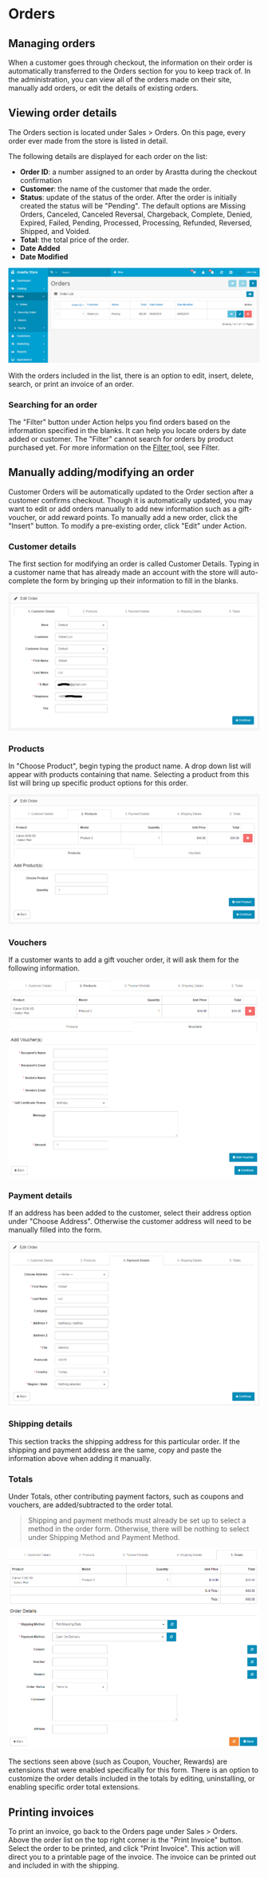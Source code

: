 Orders
======

Managing orders
---------------

When a customer goes through checkout, the information on their order is automatically transferred to the Orders section for you to keep track of. In the administration, you can view all of the orders made on their site, manually add orders, or edit the details of existing orders.

Viewing order details
---------------------

The Orders section is located under Sales > Orders. On this page, every order ever made from the store is listed in detail.

The following details are displayed for each order on the list:

- **Order ID**: a number assigned to an order by Arastta during the checkout confirmation
- **Customer**: the name of the customer that made the order.
- **Status**: update of the status of the order. After the order is initially created the status will be "Pending". The default options are Missing Orders, Canceled, Canceled Reversal, Chargeback, Complete, Denied, Expired, Failed, Pending, Processed, Processing, Refunded, Reversed, Shipped, and Voided.
- **Total**: the total price of the order.
- **Date Added**
- **Date Modified**

**![orders](_images/orders-1.png)**

With the orders included in the list, there is an option to edit, insert, delete, search, or print an invoice of an order.

### Searching for an order

The "Filter" button under Action helps you find orders based on the information specified in the blanks. It can help you locate orders by date added or customer. The "Filter" cannot search for orders by product purchased yet. For more information on the [Filter ](docs/user-manual/catalog/filters)tool, see Filter.

Manually adding/modifying an order
----------------------------------

Customer Orders will be automatically updated to the Order section after a customer confirms checkout. Though it is automatically updated, you may want to edit or add orders manually to add new information such as a gift-voucher, or add reward points. To manually add a new order, click the "Insert" button. To modify a pre-existing order, click "Edit" under Action.

### Customer details

The first section for modifying an order is called Customer Details. Typing in a customer name that has already made an account with the store will auto-complete the form by bringing up their information to fill in the blanks.

![orders customer details](_images/orders-2.png)

### Products

In "Choose Product", begin typing the product name. A drop down list will appear with products containing that name. Selecting a product from this list will bring up specific product options for this order.

![orders products](_images/orders-4.png)

### Vouchers

If a customer wants to add a gift voucher order, it will ask them for the following information.

![orders vouchers](_images/orders-5.png)

### Payment details

If an address has been added to the customer, select their address option under "Choose Address". Otherwise the customer address will need to be manually filled into the form.

![orders payment details](_images/orders-3.png)

### Shipping details

This section tracks the shipping address for this particular order. If the shipping and payment address are the same, copy and paste the information above when adding it manually.

### Totals

Under Totals, other contributing payment factors, such as coupons and vouchers, are added/subtracted to the order total.

> Shipping and payment methods must already be set up to select a method in the order form. Otherwise, there will be nothing to select under Shipping Method and Payment Method.

![orders totals](_images/orders-6.png)

The sections seen above (such as Coupon, Voucher, Rewards) are extensions that were enabled specifically for this form. There is an option to customize the order details included in the totals by editing, uninstalling, or enabling specific order total extensions.

Printing invoices
-----------------

To print an invoice, go back to the Orders page under Sales > Orders. Above the order list on the top right corner is the "Print Invoice" button. Select the order to be printed, and click "Print Invoice". This action will direct you to a printable page of the invoice. The invoice can be printed out and included in with the shipping.
